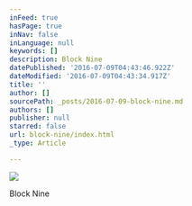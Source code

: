```yaml
---
inFeed: true
hasPage: true
inNav: false
inLanguage: null
keywords: []
description: Block Nine
datePublished: '2016-07-09T04:43:46.922Z'
dateModified: '2016-07-09T04:43:34.917Z'
title: ''
author: []
sourcePath: _posts/2016-07-09-block-nine.md
authors: []
publisher: null
starred: false
url: block-nine/index.html
_type: Article

---
```

![](https://the-grid-user-content.s3-us-west-2.amazonaws.com/c3c30c61-c7ca-4d5d-9611-a29ef3f61774.jpg)

Block Nine